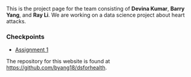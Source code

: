 This is the project page for the team consisting of **Devina Kumar**, **Barry Yang**, and **Ray Li**. We are working on a data science project about heart attacks.

### Checkpoints
- [Assignment 1](./checkpoints/assignment1.md)

The repository for this website is found at https://github.com/byang18/dsforhealth.
